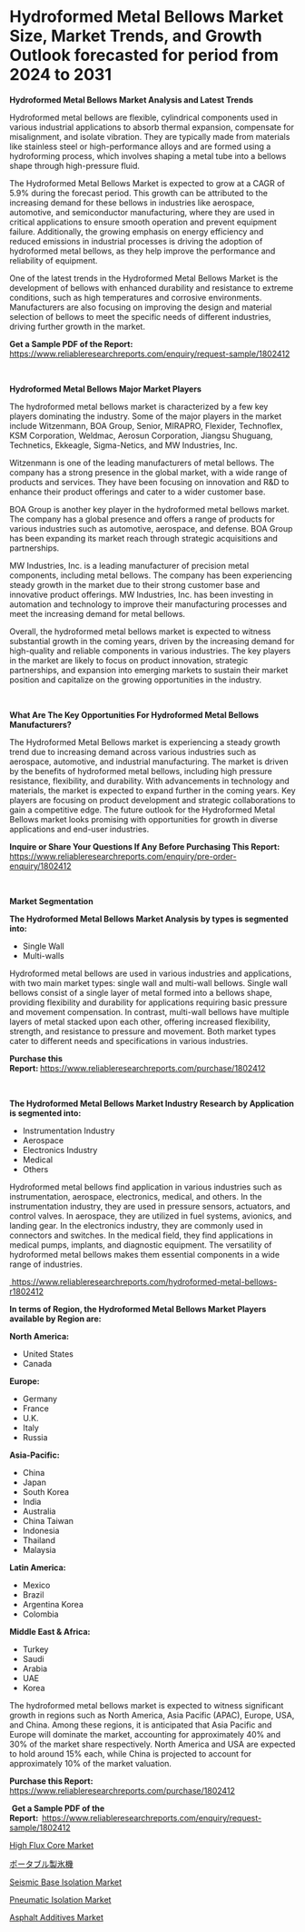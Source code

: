 <p><h1>Hydroformed Metal Bellows Market Size, Market Trends, and Growth Outlook forecasted for period from 2024 to 2031</h1></p><p><strong>Hydroformed Metal Bellows Market Analysis and Latest Trends</strong></p>
<p><p>Hydroformed metal bellows are flexible, cylindrical components used in various industrial applications to absorb thermal expansion, compensate for misalignment, and isolate vibration. They are typically made from materials like stainless steel or high-performance alloys and are formed using a hydroforming process, which involves shaping a metal tube into a bellows shape through high-pressure fluid.</p><p>The Hydroformed Metal Bellows Market is expected to grow at a CAGR of 5.9% during the forecast period. This growth can be attributed to the increasing demand for these bellows in industries like aerospace, automotive, and semiconductor manufacturing, where they are used in critical applications to ensure smooth operation and prevent equipment failure. Additionally, the growing emphasis on energy efficiency and reduced emissions in industrial processes is driving the adoption of hydroformed metal bellows, as they help improve the performance and reliability of equipment.</p><p>One of the latest trends in the Hydroformed Metal Bellows Market is the development of bellows with enhanced durability and resistance to extreme conditions, such as high temperatures and corrosive environments. Manufacturers are also focusing on improving the design and material selection of bellows to meet the specific needs of different industries, driving further growth in the market.</p></p>
<p><strong>Get a Sample PDF of the Report:&nbsp;</strong> <a href="https://www.reliableresearchreports.com/enquiry/request-sample/1802412">https://www.reliableresearchreports.com/enquiry/request-sample/1802412</a></p>
<p>&nbsp;</p>
<p><strong>Hydroformed Metal Bellows Major Market Players</strong></p>
<p><p>The hydroformed metal bellows market is characterized by a few key players dominating the industry. Some of the major players in the market include Witzenmann, BOA Group, Senior, MIRAPRO, Flexider, Technoflex, KSM Corporation, Weldmac, Aerosun Corporation, Jiangsu Shuguang, Technetics, Ekkeagle, Sigma-Netics, and MW Industries, Inc.</p><p>Witzenmann is one of the leading manufacturers of metal bellows. The company has a strong presence in the global market, with a wide range of products and services. They have been focusing on innovation and R&D to enhance their product offerings and cater to a wider customer base.</p><p>BOA Group is another key player in the hydroformed metal bellows market. The company has a global presence and offers a range of products for various industries such as automotive, aerospace, and defense. BOA Group has been expanding its market reach through strategic acquisitions and partnerships.</p><p>MW Industries, Inc. is a leading manufacturer of precision metal components, including metal bellows. The company has been experiencing steady growth in the market due to their strong customer base and innovative product offerings. MW Industries, Inc. has been investing in automation and technology to improve their manufacturing processes and meet the increasing demand for metal bellows.</p><p>Overall, the hydroformed metal bellows market is expected to witness substantial growth in the coming years, driven by the increasing demand for high-quality and reliable components in various industries. The key players in the market are likely to focus on product innovation, strategic partnerships, and expansion into emerging markets to sustain their market position and capitalize on the growing opportunities in the industry.</p></p>
<p>&nbsp;</p>
<p><strong>What Are The Key Opportunities For Hydroformed Metal Bellows Manufacturers?</strong></p>
<p><p>The Hydroformed Metal Bellows market is experiencing a steady growth trend due to increasing demand across various industries such as aerospace, automotive, and industrial manufacturing. The market is driven by the benefits of hydroformed metal bellows, including high pressure resistance, flexibility, and durability. With advancements in technology and materials, the market is expected to expand further in the coming years. Key players are focusing on product development and strategic collaborations to gain a competitive edge. The future outlook for the Hydroformed Metal Bellows market looks promising with opportunities for growth in diverse applications and end-user industries.</p></p>
<p><strong>Inquire or Share Your Questions If Any Before Purchasing This Report:</strong> <a href="https://www.reliableresearchreports.com/enquiry/pre-order-enquiry/1802412">https://www.reliableresearchreports.com/enquiry/pre-order-enquiry/1802412</a></p>
<p>&nbsp;</p>
<p><strong>Market Segmentation</strong></p>
<p><strong>The Hydroformed Metal Bellows Market Analysis by types is segmented into:</strong></p>
<p><ul><li>Single Wall</li><li>Multi-walls</li></ul></p>
<p><p>Hydroformed metal bellows are used in various industries and applications, with two main market types: single wall and multi-wall bellows. Single wall bellows consist of a single layer of metal formed into a bellows shape, providing flexibility and durability for applications requiring basic pressure and movement compensation. In contrast, multi-wall bellows have multiple layers of metal stacked upon each other, offering increased flexibility, strength, and resistance to pressure and movement. Both market types cater to different needs and specifications in various industries.</p></p>
<p><strong>Purchase this Report:&nbsp;</strong><a href="https://www.reliableresearchreports.com/purchase/1802412">https://www.reliableresearchreports.com/purchase/1802412</a></p>
<p>&nbsp;</p>
<p><strong>The Hydroformed Metal Bellows Market Industry Research by Application is segmented into:</strong></p>
<p><ul><li>Instrumentation Industry</li><li>Aerospace</li><li>Electronics Industry</li><li>Medical</li><li>Others</li></ul></p>
<p><p>Hydroformed metal bellows find application in various industries such as instrumentation, aerospace, electronics, medical, and others. In the instrumentation industry, they are used in pressure sensors, actuators, and control valves. In aerospace, they are utilized in fuel systems, avionics, and landing gear. In the electronics industry, they are commonly used in connectors and switches. In the medical field, they find applications in medical pumps, implants, and diagnostic equipment. The versatility of hydroformed metal bellows makes them essential components in a wide range of industries.</p></p>
<p><a href="https://www.reliableresearchreports.com/hydroformed-metal-bellows-r1802412">&nbsp;https://www.reliableresearchreports.com/hydroformed-metal-bellows-r1802412</a></p>
<p><strong>In terms of Region, the Hydroformed Metal Bellows Market Players available by Region are:</strong></p>
<p>
    <p> <strong> North America: </strong>
        <ul>
            <li>United States</li>
            <li>Canada</li>
        </ul>
        </p> 
    <p> <strong> Europe: </strong>
        <ul>
            <li>Germany</li>
            <li>France</li>
            <li>U.K.</li>
            <li>Italy</li>
            <li>Russia</li>
        </ul>
        </p> 
    <p> <strong> Asia-Pacific: </strong>
        <ul>
            <li>China</li>
            <li>Japan</li>
            <li>South Korea</li>
            <li>India</li>
            <li>Australia</li>
            <li>China Taiwan</li>
            <li>Indonesia</li>
            <li>Thailand</li>
            <li>Malaysia</li>
        </ul>
        </p> 
    <p> <strong> Latin America: </strong>
        <ul>
            <li>Mexico</li>
            <li>Brazil</li>
            <li>Argentina Korea</li>
            <li>Colombia</li>
        </ul>
        </p> 
    <p> <strong> Middle East & Africa: </strong>
        <ul>
            <li>Turkey</li>
            <li>Saudi</li>
            <li>Arabia</li>
            <li>UAE</li>
            <li>Korea</li>
        </ul>
    </p>
    </p>
<p><p>The hydroformed metal bellows market is expected to witness significant growth in regions such as North America, Asia Pacific (APAC), Europe, USA, and China. Among these regions, it is anticipated that Asia Pacific and Europe will dominate the market, accounting for approximately 40% and 30% of the market share respectively. North America and USA are expected to hold around 15% each, while China is projected to account for approximately 10% of the market valuation.</p></p>
<p><strong>Purchase this Report: </strong><a href="https://www.reliableresearchreports.com/purchase/1802412">https://www.reliableresearchreports.com/purchase/1802412</a></p>
<p>&nbsp;<strong>Get a Sample PDF of the Report:&nbsp;&nbsp;</strong><a href="https://www.reliableresearchreports.com/enquiry/request-sample/1802412">https://www.reliableresearchreports.com/enquiry/request-sample/1802412</a></p>
<p><strong></strong></p>
<p><p><a href="https://www.linkedin.com/pulse/decoding-high-flux-core-market-deep-dive-latest-trends-segmentation-wxyuf?trackingId=yAc63KWwwQKpa29LGqyNCA%3D%3D">High Flux Core Market</a></p><p><a href="https://github.com/SantosDicki04/Market-Research-Report-List-1/blob/main/899772231954.md">ポータブル製氷機</a></p><p><a href="https://github.com/jaidynmorantestelletmjzya/Market-Research-Report-List-2/blob/main/seismic-base-isolation-market.md">Seismic Base Isolation Market</a></p><p><a href="https://github.com/juniordelafrance/Market-Research-Report-List-3/blob/main/pneumatic-isolation-market.md">Pneumatic Isolation Market</a></p><p><a href="https://www.linkedin.com/pulse/asphalt-additives-market-size-growth-segmentation-regional-wt1tf?trackingId=m0moaC%2FYVzxMtgNwXIDxFw%3D%3D">Asphalt Additives Market</a></p></p>